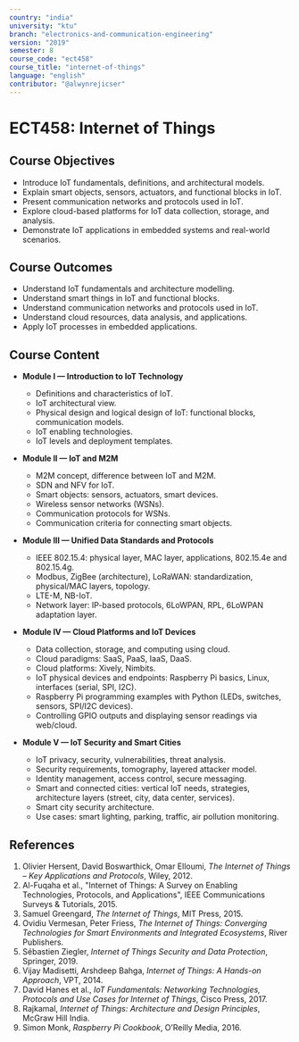 ```yaml
---
country: "india"
university: "ktu"
branch: "electronics-and-communication-engineering"
version: "2019"
semester: 8
course_code: "ect458"
course_title: "internet-of-things"
language: "english"
contributor: "@alwynrejicser"
---
```


# ECT458: Internet of Things

## Course Objectives

- Introduce IoT fundamentals, definitions, and architectural models.  
- Explain smart objects, sensors, actuators, and functional blocks in IoT.  
- Present communication networks and protocols used in IoT.  
- Explore cloud-based platforms for IoT data collection, storage, and analysis.  
- Demonstrate IoT applications in embedded systems and real-world scenarios.  

## Course Outcomes

- Understand IoT fundamentals and architecture modelling.  
- Understand smart things in IoT and functional blocks.  
- Understand communication networks and protocols used in IoT.  
- Understand cloud resources, data analysis, and applications.  
- Apply IoT processes in embedded applications.  

## Course Content

- **Module I — Introduction to IoT Technology**  
  - Definitions and characteristics of IoT.  
  - IoT architectural view.  
  - Physical design and logical design of IoT: functional blocks, communication models.  
  - IoT enabling technologies.  
  - IoT levels and deployment templates.  

- **Module II — IoT and M2M**  
  - M2M concept, difference between IoT and M2M.  
  - SDN and NFV for IoT.  
  - Smart objects: sensors, actuators, smart devices.  
  - Wireless sensor networks (WSNs).  
  - Communication protocols for WSNs.  
  - Communication criteria for connecting smart objects.  

- **Module III — Unified Data Standards and Protocols**  
  - IEEE 802.15.4: physical layer, MAC layer, applications, 802.15.4e and 802.15.4g.  
  - Modbus, ZigBee (architecture), LoRaWAN: standardization, physical/MAC layers, topology.  
  - LTE-M, NB-IoT.  
  - Network layer: IP-based protocols, 6LoWPAN, RPL, 6LoWPAN adaptation layer.  

- **Module IV — Cloud Platforms and IoT Devices**  
  - Data collection, storage, and computing using cloud.  
  - Cloud paradigms: SaaS, PaaS, IaaS, DaaS.  
  - Cloud platforms: Xively, Nimbits.  
  - IoT physical devices and endpoints: Raspberry Pi basics, Linux, interfaces (serial, SPI, I2C).  
  - Raspberry Pi programming examples with Python (LEDs, switches, sensors, SPI/I2C devices).  
  - Controlling GPIO outputs and displaying sensor readings via web/cloud.  

- **Module V — IoT Security and Smart Cities**  
  - IoT privacy, security, vulnerabilities, threat analysis.  
  - Security requirements, tomography, layered attacker model.  
  - Identity management, access control, secure messaging.  
  - Smart and connected cities: vertical IoT needs, strategies, architecture layers (street, city, data center, services).  
  - Smart city security architecture.  
  - Use cases: smart lighting, parking, traffic, air pollution monitoring.  

## References

1. Olivier Hersent, David Boswarthick, Omar Elloumi, *The Internet of Things – Key Applications and Protocols*, Wiley, 2012.  
2. Al-Fuqaha et al., "Internet of Things: A Survey on Enabling Technologies, Protocols, and Applications", IEEE Communications Surveys & Tutorials, 2015.  
3. Samuel Greengard, *The Internet of Things*, MIT Press, 2015.  
4. Ovidiu Vermesan, Peter Friess, *The Internet of Things: Converging Technologies for Smart Environments and Integrated Ecosystems*, River Publishers.  
5. Sébastien Ziegler, *Internet of Things Security and Data Protection*, Springer, 2019.  
6. Vijay Madisetti, Arshdeep Bahga, *Internet of Things: A Hands-on Approach*, VPT, 2014.  
7. David Hanes et al., *IoT Fundamentals: Networking Technologies, Protocols and Use Cases for Internet of Things*, Cisco Press, 2017.  
8. Rajkamal, *Internet of Things: Architecture and Design Principles*, McGraw Hill India.  
9. Simon Monk, *Raspberry Pi Cookbook*, O’Reilly Media, 2016.  
